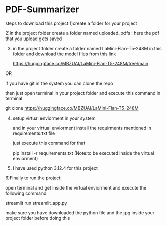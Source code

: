 # PDF-Summarizer

steps to download this project
1)create a folder for your project

2)in the project folder create a folder named uploaded_pdfs : here the pdf that you upload gets saved

3) in the project folder create a folder named LaMini-Flan-T5-248M in this folder and download the model files from
   this link

   https://huggingface.co/MBZUAI/LaMini-Flan-T5-248M/tree/main
   
OR

   if you have git in the system you can clone the repo

   then just open terminal in your project folder  and execute this command in terminal
   
   git clone https://huggingface.co/MBZUAI/LaMini-Flan-T5-248M


   
4) setup virtual enviorment in your system

   and in your virtual enviorment  install the requirments mentioned in requirements.txt file

   just execute this command for that

   pip install -r requirements.txt   (Note:to be executed inside the virtual enviorment)

5) I have used python  3.12.4 for this project

6)Finally to run the project:

  open terminal and get inside the virtual enviorment and execute the following command

  streamlit run streamlit_app.py


make sure you have downloaded the python file and the jpg  inside your project folder before doing this
  
  
